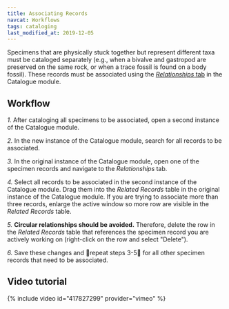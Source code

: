 ```yaml
---
title: Associating Records
navcat: Workflows
tags: cataloging
last_modified_at: 2019-12-05
---
```


Specimens that are physically stuck together but represent different taxa must be cataloged separately (e.g., when a bivalve and gastropod are preserved on the same rock, or when a trace fossil is found on a body fossil). These records must be associated using the [*Relationships* tab](https://lacmip.github.io/emu/documentation/catalogue/) in the Catalogue module.

## Workflow

*1.* After cataloging all specimens to be associated, open a second instance of the Catalogue module.

*2.* In the new instance of the Catalogue module, search for all records to be associated.

*3.* In the original instance of the Catalogue module, open one of the specimen records and navigate to the *Relationships* tab.

*4.* Select all records to be associated in the second instance of the Catalogue module. Drag them into the *Related Records* table in the original instance of the Catalogue module. If you are trying to associate more than three records, enlarge the active window so more row are visible in the _Related Records_ table.

*5.* **Circular relationships should be avoided.** Therefore, delete the row in the _Related Records_ table that references the specimen record you are actively working on (right-click on the row and select "Delete").

*6.* Save these changes and :repeat:repeat steps 3-5:repeat: for all other specimen records that need to be associated.

## Video tutorial

{% include video id="417827299" provider="vimeo" %}
